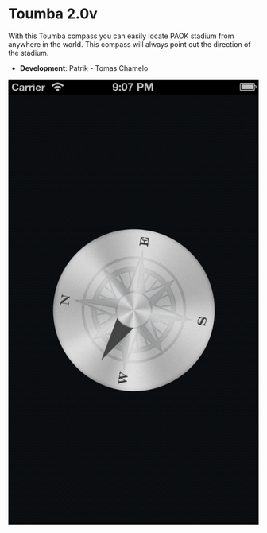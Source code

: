 Toumba 2.0v
======

With this Toumba compass you can easily locate PAOK stadium from anywhere in the world. This compass will always point out the direction of the stadium.

- **Development**: Patrik - Tomas Chamelo

[<img src="Toumba.png">](http://nscoding.co.uk)
